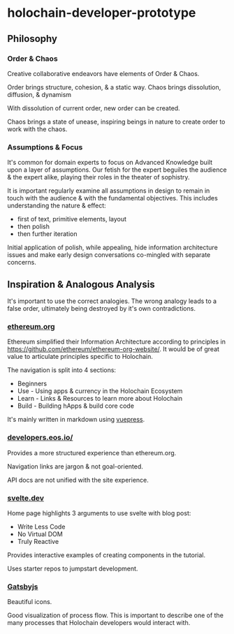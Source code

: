 # holochain-developer-prototype

## Philosophy

### Order & Chaos

Creative collaborative endeavors have elements of Order & Chaos.

Order brings structure, cohesion, & a static way.
	Chaos brings dissolution, diffusion, & dynamism

With dissolution of current order, new order can be created.

Chaos brings a state of unease, inspiring beings in nature to create order
	to work with the chaos.

### Assumptions & Focus

It's common for domain experts to focus on Advanced Knowledge built upon a layer of assumptions.
Our fetish for the expert beguiles the audience & the expert alike,
	playing their roles in the theater of sophistry.

It is important regularly examine all assumptions in design to remain in touch
	with the audience & with the fundamental objectives.
This includes understanding the nature & effect:

* first of text, primitive elements, layout
* then polish
* then further iteration

Initial application of polish, while appealing, hide information architecture issues
	and make early design conversations co-mingled with separate concerns.

## Inspiration & Analogous Analysis

It's important to use the correct analogies.
The wrong analogy leads to a false order,
	ultimately being destroyed by it's own contradictions.

### [ethereum.org](https://ethereum.org )

Ethereum simplified their Information Architecture according to principles in
	https://github.com/ethereum/ethereum-org-website/.
It would be of great value to articulate principles specific to Holochain.

The navigation is split into 4 sections:

* Beginners
* Use - Using apps & currency in the Holochain Ecosystem
* Learn - Links & Resources to learn more about Holochain
* Build - Building hApps & build core code

It's mainly written in markdown using [vuepress](https://vuepress.vuejs.org/).

### [developers.eos.io/](https://developers.eos.io/)

Provides a more structured experience than ethereum.org.

Navigation links are jargon & not goal-oriented.

API docs are not unified with the site experience.

### [svelte.dev](https://svelte.dev)

Home page highlights 3 arguments to use svelte with blog post:

* Write Less Code
* No Virtual DOM
* Truly Reactive

Provides interactive examples of creating components in the tutorial.

Uses starter repos to jumpstart development.

### [Gatsbyjs](https://www.gatsbyjs.org/)

Beautiful icons.

Good visualization of process flow.
This is important to describe one of the many processes that
	Holochain developers would interact with.